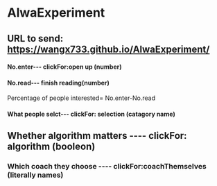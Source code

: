 # AlwaExperiment

## URL to send: https://wangx733.github.io/AlwaExperiment/

#### No.enter--- clickFor:open up (number)
#### No.read--- finish reading(number)
Percentage of people interested= No.enter-No.read

#### What people selct--- clickFor: selection (catagory name)

## Whether algorithm matters ---- clickFor: algorithm (booleon)
### Which coach they choose ---- clickFor:coachThemselves  (literally names)


